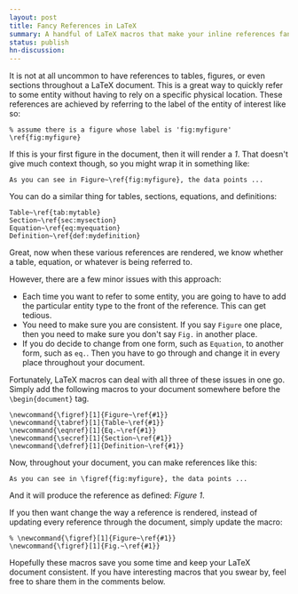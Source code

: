 ```yaml
---
layout: post
title: Fancy References in LaTeX
summary: A handful of LaTeX macros that make your inline references fancier and cleaner
status: publish
hn-discussion:
---
```


It is not at all uncommon to have references to tables, figures, or even
sections throughout a LaTeX document. This is a great way to quickly refer
to some entity without having to rely on a specific physical location. These
references are achieved by referring to the label of the entity of interest
like so:

    % assume there is a figure whose label is 'fig:myfigure'
    \ref{fig:myfigure}

If this is your first figure in the document, then it will render a *1*.
That doesn't give much context though, so you might wrap it in something
like:

    As you can see in Figure~\ref{fig:myfigure}, the data points ...

You can do a similar thing for tables, sections, equations, and definitions:

    Table~\ref{tab:mytable}
    Section~\ref{sec:mysection}
    Equation~\ref{eq:myequation}
    Definition~\ref{def:mydefinition}

Great, now when these various references are rendered, we know whether a
table, equation, or whatever is being referred to.

However, there are a few minor issues with this approach:

- Each time you want to refer to some entity, you are going to have to add
  the particular entity type to the front of the reference. This can get
  tedious.
- You need to make sure you are consistent. If you say `Figure` one place,
  then you need to make sure you don't say `Fig.` in another place.
- If you do decide to change from one form, such as `Equation`, to another
  form, such as `eq.`. Then you have to go through and change it in every
  place throughout your document.

Fortunately, LaTeX macros can deal with all three of these issues in one go.
Simply add the following macros to your document somewhere before the
`\begin{document}` tag.

    \newcommand{\figref}[1]{Figure~\ref{#1}}
    \newcommand{\tabref}[1]{Table~\ref{#1}}
    \newcommand{\eqnref}[1]{Eq.~\ref{#1}}
    \newcommand{\secref}[1]{Section~\ref{#1}}
    \newcommand{\defref}[1]{Definition~\ref{#1}}

Now, throughout your document, you can make references like this:

    As you can see in \figref{fig:myfigure}, the data points ...

And it will produce the reference as defined: *Figure 1*.

If you then want change the way a reference is rendered, instead of updating
every reference through the document, simply update the macro:

    % \newcommand{\figref}[1]{Figure~\ref{#1}}
    \newcommand{\figref}[1]{Fig.~\ref{#1}}

Hopefully these macros save you some time and keep your LaTeX document
consistent. If you have interesting macros that you swear by, feel free to
share them in the comments below.
